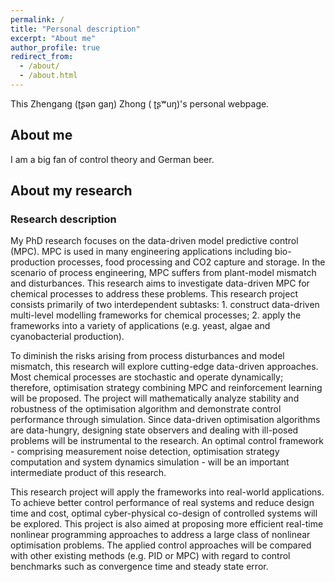 ```yaml
---
permalink: /
title: "Personal description"
excerpt: "About me"
author_profile: true
redirect_from: 
  - /about/
  - /about.html
---
```


This Zhengang (ʈʂən gaŋ) Zhong ( ʈʂʷuŋ)'s personal webpage.

About me
------
I am a big fan of control theory and German beer.  

## About my research

### Research description

My PhD research focuses on the data-driven model predictive control (MPC). MPC is used in many engineering applications including bio-production processes, food processing and CO2 capture and storage. In the scenario of process engineering,  MPC suffers from plant-model mismatch and disturbances. This research aims to investigate data-driven MPC for chemical processes to address these problems. This research project consists primarily of two interdependent subtasks: 1. construct data-driven multi-level modelling frameworks for chemical processes; 2. apply the frameworks into a variety of applications (e.g. yeast, algae and cyanobacterial production).

To diminish the risks arising from process disturbances and model mismatch, this research will explore cutting-edge data-driven approaches. Most chemical processes are stochastic and operate dynamically; therefore, optimisation strategy combining MPC and reinforcement learning will be proposed. The project will mathematically analyze stability and robustness of the optimisation algorithm and demonstrate control performance through simulation. Since data-driven optimisation algorithms are data-hungry, designing state observers and dealing with ill-posed problems will be instrumental to the research. An optimal control framework - comprising measurement noise detection, optimisation strategy computation and system dynamics simulation - will be an important intermediate product of this research. 

This research project will apply the frameworks into real-world applications. To achieve better control performance of real systems and reduce design time and cost, optimal cyber-physical co-design of controlled systems will be explored. This project is also aimed at proposing more efficient real-time nonlinear programming approaches to address a large class of nonlinear optimisation problems. The applied control approaches will be compared with other existing methods (e.g. PID or MPC) with regard to control benchmarks such as convergence time and steady state error. 